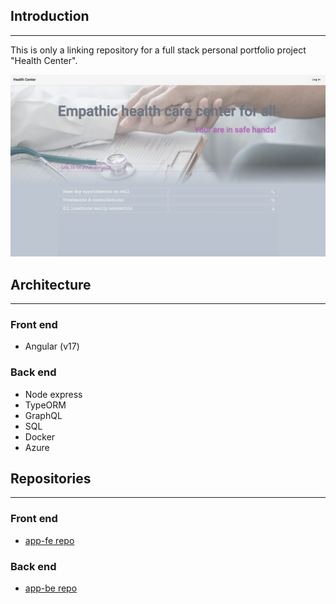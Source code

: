 ## Introduction
___

This is only a linking repository for a full stack personal portfolio project "Health Center".

![](./assets/1.png)


## Architecture
___

### Front end

- Angular (v17)

### Back end

- Node express
- TypeORM
- GraphQL
- SQL
- Docker
- Azure

## Repositories
___

### Front end

- [app-fe repo](https://github.com/microieva/app-fe)

### Back end

- [app-be repo](https://github.com/microieva/app-be)

